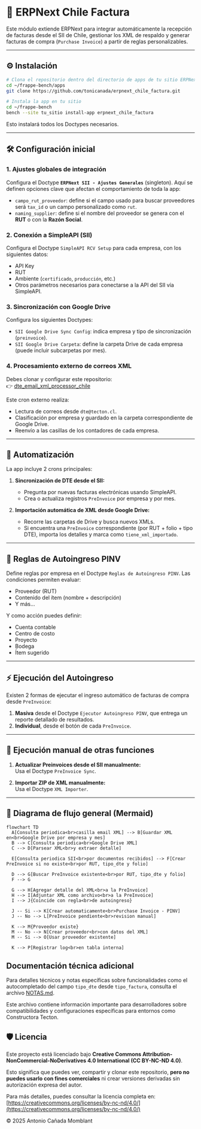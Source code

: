 # 🧾 ERPNext Chile Factura

Este módulo extiende ERPNext para integrar automáticamente la recepción de facturas desde el SII de Chile, gestionar los XML de respaldo y generar facturas de compra (`Purchase Invoice`) a partir de reglas personalizables.

---

## ⚙️ Instalación

```bash
# Clona el repositorio dentro del directorio de apps de tu sitio ERPNext
cd ~/frappe-bench/apps
git clone https://github.com/tonicanada/erpnext_chile_factura.git

# Instala la app en tu sitio
cd ~/frappe-bench
bench --site tu_sitio install-app erpnext_chile_factura
```

Esto instalará todos los Doctypes necesarios.

---

## 🛠 Configuración inicial

### 1. Ajustes globales de integración

Configura el Doctype **`ERPNext SII - Ajustes Generales`** (singleton). Aquí se definen opciones clave que afectan el comportamiento de toda la app:

- `campo_rut_proveedor`: define si el campo usado para buscar proveedores será `tax_id` o un campo personalizado como `rut`.
- `naming_supplier`: define si el nombre del proveedor se genera con el **RUT** o con la **Razón Social**.

### 2. Conexión a SimpleAPI (SII)

Configura el Doctype `SimpleAPI RCV Setup` para cada empresa, con los siguientes datos:
- API Key
- RUT
- Ambiente (`certificado`, `producción`, etc.)
- Otros parámetros necesarios para conectarse a la API del SII vía SimpleAPI.

### 3. Sincronización con Google Drive

Configura los siguientes Doctypes:
- `SII Google Drive Sync Config`: indica empresa y tipo de sincronización (`preinvoice`).
- `SII Google Drive Carpeta`: define la carpeta Drive de cada empresa (puede incluir subcarpetas por mes).

### 4. Procesamiento externo de correos XML

Debes clonar y configurar este repositorio:  
👉 [dte_email_xml_processor_chile](https://github.com/tonicanada/dte_email_xml_processor_chile)

Este cron externo realiza:
- Lectura de correos desde `dte@tecton.cl`.
- Clasificación por empresa y guardado en la carpeta correspondiente de Google Drive.
- Reenvío a las casillas de los contadores de cada empresa.

---


## 🔁 Automatización

La app incluye 2 crons principales:

1. **Sincronización de DTE desde el SII:**
   - Pregunta por nuevas facturas electrónicas usando SimpleAPI.
   - Crea o actualiza registros `PreInvoice` por empresa y por mes.

2. **Importación automática de XML desde Google Drive:**
   - Recorre las carpetas de Drive y busca nuevos XMLs.
   - Si encuentra una `PreInvoice` correspondiente (por RUT + folio + tipo DTE), importa los detalles y marca como `tiene_xml_importado`.

---

## 🧠 Reglas de Autoingreso PINV

Define reglas por empresa en el Doctype `Reglas de Autoingreso PINV`. Las condiciones permiten evaluar:

- Proveedor (RUT)
- Contenido del ítem (nombre + descripción)
- Y más...

Y como acción puedes definir:
- Cuenta contable
- Centro de costo
- Proyecto
- Bodega
- Ítem sugerido

---

## ⚡ Ejecución del Autoingreso

Existen 2 formas de ejecutar el ingreso automático de facturas de compra desde `PreInvoice`:

1. **Masiva** desde el Doctype `Ejecutor Autoingreso PINV`, que entrega un reporte detallado de resultados.
2. **Individual**, desde el botón de cada `PreInvoice`.

---

## 🧪 Ejecución manual de otras funciones

1. **Actualizar Preinvoices desde el SII manualmente:**  
   Usa el Doctype `PreInvoice Sync`.

2. **Importar ZIP de XML manualmente:**  
   Usa el Doctype `XML Importer`.

---

## 🧭 Diagrama de flujo general (Mermaid)

```mermaid
flowchart TD
  A[Consulta periodica<br>casilla email XML] --> B[Guardar XML en<br>Google Drive por empresa y mes]
  B --> C[Consulta periodica<br>Google Drive XML]
  C --> D[Parsear XML<br>y extraer detalle]

  E[Consulta periodica SII<br>por documentos recibidos] --> F[Crear PreInvoice si no existe<br>por RUT, tipo_dte y folio]

  D --> G[Buscar PreInvoice existente<br>por RUT, tipo_dte y folio]
  F --> G

  G --> H[Agregar detalle del XML<br>a la PreInvoice]
  H --> I[Adjuntar XML como archivo<br>a la PreInvoice]
  I --> J{Coincide con regla<br>de autoingreso}

  J -- Si --> K[Crear automaticamente<br>Purchase Invoice - PINV]
  J -- No --> L[PreInvoice pendiente<br>revision manual]

  K --> M{Proveedor existe}
  M -- No --> N[Crear proveedor<br>con datos del XML]
  M -- Si --> O[Usar proveedor existente]

  K --> P[Registrar log<br>en tabla interna]

```


## Documentación técnica adicional

Para detalles técnicos y notas específicas sobre funcionalidades como el autocompletado del campo `tipo_dte` desde `tipo_factura`, consulta el archivo [NOTAS.md](erpnext_chile_sii_integration/docs/NOTAS.md).

Este archivo contiene información importante para desarrolladores sobre compatibilidades y configuraciones específicas para entornos como Constructora Tecton.


## 🛡️ Licencia

Este proyecto está licenciado bajo **Creative Commons Attribution-NonCommercial-NoDerivatives 4.0 International (CC BY-NC-ND 4.0)**.

Esto significa que puedes ver, compartir y clonar este repositorio, **pero no puedes usarlo con fines comerciales** ni crear versiones derivadas sin autorización expresa del autor.

Para más detalles, puedes consultar la licencia completa en:  
[https://creativecommons.org/licenses/by-nc-nd/4.0/](https://creativecommons.org/licenses/by-nc-nd/4.0/)

© 2025 Antonio Cañada Momblant